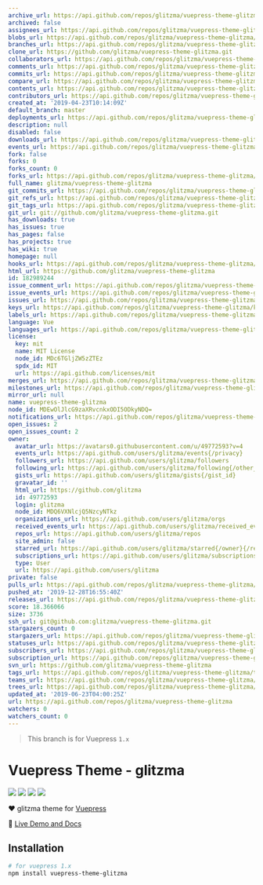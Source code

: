 ```yaml
---
archive_url: https://api.github.com/repos/glitzma/vuepress-theme-glitzma/{archive_format}{/ref}
archived: false
assignees_url: https://api.github.com/repos/glitzma/vuepress-theme-glitzma/assignees{/user}
blobs_url: https://api.github.com/repos/glitzma/vuepress-theme-glitzma/git/blobs{/sha}
branches_url: https://api.github.com/repos/glitzma/vuepress-theme-glitzma/branches{/branch}
clone_url: https://github.com/glitzma/vuepress-theme-glitzma.git
collaborators_url: https://api.github.com/repos/glitzma/vuepress-theme-glitzma/collaborators{/collaborator}
comments_url: https://api.github.com/repos/glitzma/vuepress-theme-glitzma/comments{/number}
commits_url: https://api.github.com/repos/glitzma/vuepress-theme-glitzma/commits{/sha}
compare_url: https://api.github.com/repos/glitzma/vuepress-theme-glitzma/compare/{base}...{head}
contents_url: https://api.github.com/repos/glitzma/vuepress-theme-glitzma/contents/{+path}
contributors_url: https://api.github.com/repos/glitzma/vuepress-theme-glitzma/contributors
created_at: '2019-04-23T10:14:09Z'
default_branch: master
deployments_url: https://api.github.com/repos/glitzma/vuepress-theme-glitzma/deployments
description: null
disabled: false
downloads_url: https://api.github.com/repos/glitzma/vuepress-theme-glitzma/downloads
events_url: https://api.github.com/repos/glitzma/vuepress-theme-glitzma/events
fork: false
forks: 0
forks_count: 0
forks_url: https://api.github.com/repos/glitzma/vuepress-theme-glitzma/forks
full_name: glitzma/vuepress-theme-glitzma
git_commits_url: https://api.github.com/repos/glitzma/vuepress-theme-glitzma/git/commits{/sha}
git_refs_url: https://api.github.com/repos/glitzma/vuepress-theme-glitzma/git/refs{/sha}
git_tags_url: https://api.github.com/repos/glitzma/vuepress-theme-glitzma/git/tags{/sha}
git_url: git://github.com/glitzma/vuepress-theme-glitzma.git
has_downloads: true
has_issues: true
has_pages: false
has_projects: true
has_wiki: true
homepage: null
hooks_url: https://api.github.com/repos/glitzma/vuepress-theme-glitzma/hooks
html_url: https://github.com/glitzma/vuepress-theme-glitzma
id: 182989244
issue_comment_url: https://api.github.com/repos/glitzma/vuepress-theme-glitzma/issues/comments{/number}
issue_events_url: https://api.github.com/repos/glitzma/vuepress-theme-glitzma/issues/events{/number}
issues_url: https://api.github.com/repos/glitzma/vuepress-theme-glitzma/issues{/number}
keys_url: https://api.github.com/repos/glitzma/vuepress-theme-glitzma/keys{/key_id}
labels_url: https://api.github.com/repos/glitzma/vuepress-theme-glitzma/labels{/name}
language: Vue
languages_url: https://api.github.com/repos/glitzma/vuepress-theme-glitzma/languages
license:
  key: mit
  name: MIT License
  node_id: MDc6TGljZW5zZTEz
  spdx_id: MIT
  url: https://api.github.com/licenses/mit
merges_url: https://api.github.com/repos/glitzma/vuepress-theme-glitzma/merges
milestones_url: https://api.github.com/repos/glitzma/vuepress-theme-glitzma/milestones{/number}
mirror_url: null
name: vuepress-theme-glitzma
node_id: MDEwOlJlcG9zaXRvcnkxODI5ODkyNDQ=
notifications_url: https://api.github.com/repos/glitzma/vuepress-theme-glitzma/notifications{?since,all,participating}
open_issues: 2
open_issues_count: 2
owner:
  avatar_url: https://avatars0.githubusercontent.com/u/49772593?v=4
  events_url: https://api.github.com/users/glitzma/events{/privacy}
  followers_url: https://api.github.com/users/glitzma/followers
  following_url: https://api.github.com/users/glitzma/following{/other_user}
  gists_url: https://api.github.com/users/glitzma/gists{/gist_id}
  gravatar_id: ''
  html_url: https://github.com/glitzma
  id: 49772593
  login: glitzma
  node_id: MDQ6VXNlcjQ5NzcyNTkz
  organizations_url: https://api.github.com/users/glitzma/orgs
  received_events_url: https://api.github.com/users/glitzma/received_events
  repos_url: https://api.github.com/users/glitzma/repos
  site_admin: false
  starred_url: https://api.github.com/users/glitzma/starred{/owner}{/repo}
  subscriptions_url: https://api.github.com/users/glitzma/subscriptions
  type: User
  url: https://api.github.com/users/glitzma
private: false
pulls_url: https://api.github.com/repos/glitzma/vuepress-theme-glitzma/pulls{/number}
pushed_at: '2019-12-28T16:55:40Z'
releases_url: https://api.github.com/repos/glitzma/vuepress-theme-glitzma/releases{/id}
score: 18.366066
size: 3736
ssh_url: git@github.com:glitzma/vuepress-theme-glitzma.git
stargazers_count: 0
stargazers_url: https://api.github.com/repos/glitzma/vuepress-theme-glitzma/stargazers
statuses_url: https://api.github.com/repos/glitzma/vuepress-theme-glitzma/statuses/{sha}
subscribers_url: https://api.github.com/repos/glitzma/vuepress-theme-glitzma/subscribers
subscription_url: https://api.github.com/repos/glitzma/vuepress-theme-glitzma/subscription
svn_url: https://github.com/glitzma/vuepress-theme-glitzma
tags_url: https://api.github.com/repos/glitzma/vuepress-theme-glitzma/tags
teams_url: https://api.github.com/repos/glitzma/vuepress-theme-glitzma/teams
trees_url: https://api.github.com/repos/glitzma/vuepress-theme-glitzma/git/trees{/sha}
updated_at: '2019-06-23T04:00:25Z'
url: https://api.github.com/repos/glitzma/vuepress-theme-glitzma
watchers: 0
watchers_count: 0
---
```


> This branch is for Vuepress `1.x`

# Vuepress Theme - glitzma

[![](https://img.shields.io/circleci/project/github/glitzma/vuepress-theme-glitzma/master.svg?style=flat)](https://circleci.com/gh/glitzma/vuepress-theme-glitzma)
[![](https://img.shields.io/npm/v/vuepress-theme-glitzma/latest.svg?style=flat)](https://www.npmjs.com/package/vuepress-theme-glitzma)
[![](https://img.shields.io/npm/v/vuepress-theme-glitzma/next.svg?style=flat)](https://www.npmjs.com/package/vuepress-theme-glitzma)
[![](https://img.shields.io/github/license/glitzma/vuepress-theme-glitzma.svg?style=flat)](https://github.com/glitzma/vuepress-theme-glitzma/blob/master/LICENSE)

:heart: glitzma theme for [Vuepress](https://vuepress.vuejs.org)

:book: [Live Demo and Docs](http://www.mamingjuan.cn)

## Installation

```sh
# for vuepress 1.x
npm install vuepress-theme-glitzma
```
